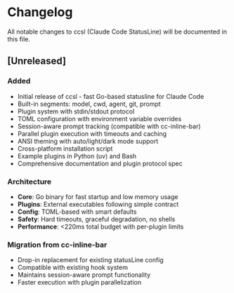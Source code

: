 # Changelog

All notable changes to ccsl (Claude Code StatusLine) will be documented in this file.

## [Unreleased]

### Added
- Initial release of ccsl - fast Go-based statusline for Claude Code
- Built-in segments: model, cwd, agent, git, prompt  
- Plugin system with stdin/stdout protocol
- TOML configuration with environment variable overrides
- Session-aware prompt tracking (compatible with cc-inline-bar)
- Parallel plugin execution with timeouts and caching
- ANSI theming with auto/light/dark mode support
- Cross-platform installation script
- Example plugins in Python (uv) and Bash
- Comprehensive documentation and plugin protocol spec

### Architecture
- **Core**: Go binary for fast startup and low memory usage
- **Plugins**: External executables following simple contract
- **Config**: TOML-based with smart defaults
- **Safety**: Hard timeouts, graceful degradation, no shells
- **Performance**: <220ms total budget with per-plugin limits

### Migration from cc-inline-bar
- Drop-in replacement for existing statusLine config
- Compatible with existing hook system
- Maintains session-aware prompt functionality
- Faster execution with plugin parallelization